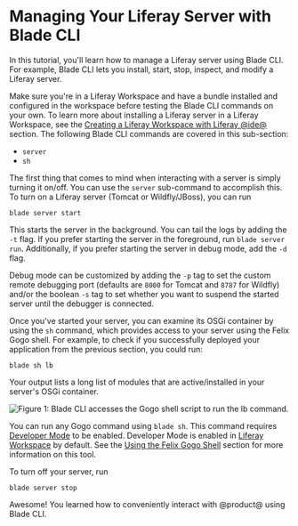 # Managing Your Liferay Server with Blade CLI [](id=managing-module-projects-with-blade-cli)

In this tutorial, you'll learn how to manage a Liferay server using Blade CLI.
For example, Blade CLI lets you install, start, stop, inspect, and modify a
Liferay server.

Make sure you're in a Liferay Workspace and have a bundle installed and
configured in the workspace before testing the Blade CLI commands on your own.
To learn more about installing a Liferay server in a Liferay Workspace, see the
[Creating a Liferay Workspace with Liferay @ide@](/develop/tutorials/-/knowledge_base/7-1/creating-a-liferay-workspace-with-liferay-ide)
section. The following Blade CLI commands are covered in this sub-section:

- `server`
- `sh`

The first thing that comes to mind when interacting with a server is simply
turning it on/off. You can use the `server` sub-command to accomplish this. To
turn on a Liferay server (Tomcat or Wildfly/JBoss), you can run

    blade server start

This starts the server in the background. You can tail the logs by adding the
`-t` flag. If you prefer starting the server in the foreground, run `blade
server run`. Additionally, if you prefer starting the server in debug mode, add
the `-d` flag.

Debug mode can be customized by adding the `-p` tag to set the custom remote
debugging port (defaults are `8000` for Tomcat and `8787` for Wildfly) and/or
the boolean `-s` tag to set whether you want to suspend the started server until
the debugger is connected.

Once you've started your server, you can examine its OSGi container by using the
`sh` command, which provides access to your server using the Felix Gogo shell.
For example, to check if you successfully deployed your application from the
previous section, you could run:

    blade sh lb

Your output lists a long list of modules that are active/installed in your
server's OSGi container.

![Figure 1: Blade CLI accesses the Gogo shell script to run the `lb` command.](../../../images/blade-sh.png)

You can run any Gogo command using `blade sh`. This command requires
[Developer Mode](/develop/tutorials/-/knowledge_base/7-1/using-developer-mode-with-themes#setting-developer-mode-for-your-server-using-portal-developer-properties)
to be enabled. Developer Mode is enabled in
[Liferay Workspace](/develop/tutorials/-/knowledge_base/7-1/liferay-workspace)
by default. See the
[Using the Felix Gogo Shell](/develop/reference/-/knowledge_base/7-1/using-the-felix-gogo-shell)
section for more information on this tool.

To turn off your server, run

    blade server stop

Awesome! You learned how to conveniently interact with @product@ using Blade
CLI.
